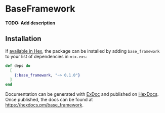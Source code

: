 # BaseFramework

**TODO: Add description**

## Installation

If [available in Hex](https://hex.pm/docs/publish), the package can be installed
by adding `base_framework` to your list of dependencies in `mix.exs`:

```elixir
def deps do
  [
    {:base_framework, "~> 0.1.0"}
  ]
end
```

Documentation can be generated with [ExDoc](https://github.com/elixir-lang/ex_doc)
and published on [HexDocs](https://hexdocs.pm). Once published, the docs can
be found at <https://hexdocs.pm/base_framework>.

